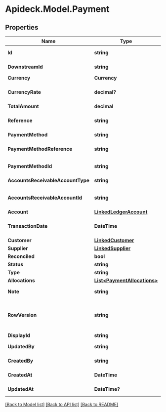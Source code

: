 # Apideck.Model.Payment

## Properties

Name | Type | Description | Notes
------------ | ------------- | ------------- | -------------
**Id** | **string** | Unique identifier representing the entity | [readonly] 
**DownstreamId** | **string** | The third-party API ID of original entity | [optional] [readonly] 
**Currency** | **Currency** |  | [optional] 
**CurrencyRate** | **decimal?** | Currency Exchange Rate at the time entity was recorded/generated. | [optional] 
**TotalAmount** | **decimal** | Amount of payment | 
**Reference** | **string** | Optional payment reference message ie: Debit remittance detail. | [optional] 
**PaymentMethod** | **string** | Payment method name | [optional] 
**PaymentMethodReference** | **string** | Optional reference message returned by payment method on processing | [optional] 
**PaymentMethodId** | **string** | Unique identifier for the payment method. | [optional] 
**AccountsReceivableAccountType** | **string** | Type of accounts receivable account. | [optional] 
**AccountsReceivableAccountId** | **string** | Unique identifier for the account to allocate payment to. | [optional] 
**Account** | [**LinkedLedgerAccount**](LinkedLedgerAccount.md) |  | [optional] 
**TransactionDate** | **DateTime** | Date transaction was entered - YYYY:MM::DDThh:mm:ss.sTZD | 
**Customer** | [**LinkedCustomer**](LinkedCustomer.md) |  | [optional] 
**Supplier** | [**LinkedSupplier**](LinkedSupplier.md) |  | [optional] 
**Reconciled** | **bool** | Payment has been reconciled | [optional] 
**Status** | **string** | Status of payment | [optional] 
**Type** | **string** | Type of payment | [optional] 
**Allocations** | [**List&lt;PaymentAllocations&gt;**](PaymentAllocations.md) |  | [optional] 
**Note** | **string** | Optional note to be associated with the payment. | [optional] 
**RowVersion** | **string** | A binary value used to detect updates to a object and prevent data conflicts. It is incremented each time an update is made to the object. | [optional] 
**DisplayId** | **string** | Payment id to be displayed. | [optional] 
**UpdatedBy** | **string** | The user who last updated the object. | [optional] [readonly] 
**CreatedBy** | **string** | The user who created the object. | [optional] [readonly] 
**CreatedAt** | **DateTime** | The date and time when the object was created. | [optional] [readonly] 
**UpdatedAt** | **DateTime?** | The date and time when the object was last updated. | [optional] [readonly] 

[[Back to Model list]](../README.md#documentation-for-models) [[Back to API list]](../README.md#documentation-for-api-endpoints) [[Back to README]](../README.md)

